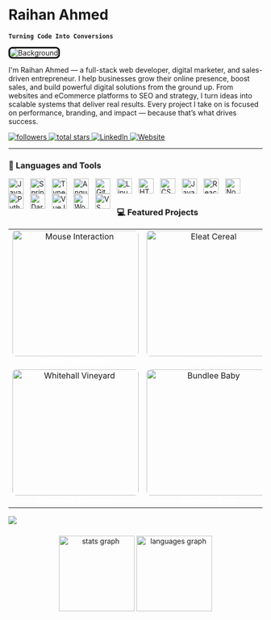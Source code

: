 # Raihan Ahmed

**`Turning Code Into Conversions`**

<img src="https://media.licdn.com/dms/image/v2/D5616AQF10tFmugBqZA/profile-displaybackgroundimage-shrink_350_1400/profile-displaybackgroundimage-shrink_350_1400/0/1738724357614?e=1752710400&v=beta&t=bE2gfD9-S1IQui_NMKduExxYi77t4tRFg0Iez86aXeQ" alt="Background" style="border: 3px solid #000; border-radius: 8px;" />

I'm Raihan Ahmed — a full-stack web developer, digital marketer, and sales-driven entrepreneur. I help businesses grow their online presence, boost sales, and build powerful digital solutions from the ground up. From websites and eCommerce platforms to SEO and strategy, I turn ideas into scalable systems that deliver real results. Every project I take on is focused on performance, branding, and impact — because that’s what drives success.

<p align="left">
  <a href="https://github.com/raihanahmedfaraz?tab=followers">
    <img alt="followers" title="Follow me on GitHub" src="https://custom-icon-badges.demolab.com/github/followers/raihanahmedfaraz?color=236ad3&labelColor=1155ba&style=for-the-badge&logo=github&label=Follow&logoColor=white"/>
  </a>
  <a href="https://github.com/raihanahmedfaraz?tab=repositories&sort=stargazers">
    <img alt="total stars" title="Total stars on GitHub" src="https://custom-icon-badges.demolab.com/github/stars/raihanahmedfaraz?color=55960c&style=for-the-badge&labelColor=488207&logo=star"/>
  </a>
  <a href="https://www.linkedin.com/in/raihanahmedfaraz/">
    <img alt="LinkedIn" title="Connect on LinkedIn" src="https://custom-icon-badges.demolab.com/badge/-LinkedIn-0A66C2?style=for-the-badge&logo=linkedin&logoColor=white"/>
  </a>
  <a href="https://raihanahmed.info">
    <img alt="Website" title="Visit My Website" src="https://custom-icon-badges.demolab.com/badge/-Portfolio-000?style=for-the-badge&logo=web&logoColor=white"/>
  </a>
</p>

---

### 🧰 Languages and Tools

<img align="left" alt="Java" width="30px" style="padding-right:10px;" src="https://cdn.jsdelivr.net/gh/devicons/devicon/icons/java/java-original.svg"/>
<img align="left" alt="Spring" width="30px" style="padding-right:10px;" src="https://cdn.jsdelivr.net/gh/devicons/devicon/icons/spring/spring-original.svg" />
<img align="left" alt="TypeScript" width="30px" style="padding-right:10px;" src="https://cdn.jsdelivr.net/gh/devicons/devicon/icons/typescript/typescript-plain.svg" />
<img align="left" alt="Angular" width="30px" style="padding-right:10px;" src="https://cdn.jsdelivr.net/gh/devicons/devicon/icons/angularjs/angularjs-plain.svg" />
<img align="left" alt="Git" width="30px" style="padding-right:10px;" src="https://cdn.jsdelivr.net/gh/devicons/devicon/icons/git/git-original.svg" />
<img align="left" alt="Linux" width="30px" style="padding-right:10px;" src="https://cdn.jsdelivr.net/gh/devicons/devicon/icons/linux/linux-original.svg" />
<img align="left" alt="HTML" width="30px" style="padding-right:10px;" src="https://cdn.jsdelivr.net/gh/devicons/devicon/icons/html5/html5-plain.svg" />
<img align="left" alt="CSS" width="30px" style="padding-right:10px;" src="https://cdn.jsdelivr.net/gh/devicons/devicon/icons/css3/css3-plain.svg" />
<img align="left" alt="JavaScript" width="30px" style="padding-right:10px;" src="https://cdn.jsdelivr.net/gh/devicons/devicon/icons/javascript/javascript-plain.svg" />
<img align="left" alt="React" width="30px" style="padding-right:10px;" src="https://cdn.jsdelivr.net/gh/devicons/devicon/icons/react/react-original.svg" />
<img align="left" alt="NodeJS" width="30px" style="padding-right:10px;" src="https://cdn.jsdelivr.net/gh/devicons/devicon/icons/nodejs/nodejs-original.svg" />
<img align="left" alt="Python" width="30px" style="padding-right:10px;" src="https://cdn.jsdelivr.net/gh/devicons/devicon/icons/python/python-plain.svg" />
<img align="left" alt="Dart" width="30px" style="padding-right:10px;" src="https://cdn.jsdelivr.net/gh/devicons/devicon/icons/dart/dart-original.svg" />
<img align="left" alt="VueJS" width="30px" style="padding-right:10px;" src="https://cdn.jsdelivr.net/gh/devicons/devicon/icons/vuejs/vuejs-original.svg" />
<img align="left" alt="WordPress" width="30px" style="padding-right:10px;" src="https://cdn.jsdelivr.net/gh/devicons/devicon/icons/wordpress/wordpress-plain.svg" />
<img align="left" alt="VS Code" width="30px" style="padding-right:10px;" src="https://cdn.jsdelivr.net/gh/devicons/devicon/icons/vscode/vscode-original.svg" />
<br />

#


### 💻 Featured Projects

<table>
  <!-- Row 1 -->
  <tr>
    <td align="center" width="260">
      <a href="https://inspirux.com" target="_blank">
        <img src="https://iili.io/36xz65G.png" width="250" style="border-radius:8px;" alt="Mouse Interaction"/>
      </a><br/>
      <b style="color:white;">Mouse Interaction</b>
    </td>
    <td align="center" width="260">
      <a href="https://eleatcereal.com" target="_blank">
        <img src="https://iili.io/36xcBrQ.md.png" width="250" style="border-radius:8px;" alt="Eleat Cereal"/>
      </a><br/>
      <b style="color:white;">Eleat Cereal</b>
    </td>
    <td align="center" width="260">
      <a href="https://www.vapesuperstore.co.uk" target="_blank">
        <img src="https://iili.io/36xXGuR.png" width="250" style="border-radius:8px;" alt="Vape Superstore"/>
      </a><br/>
      <b style="color:white;">Vape Superstore</b>
    </td>
  </tr>

  <!-- Row 2 -->
  <tr>
    <td align="center" width="260">
      <a href="https://whitehallvineyard.co.uk" target="_blank">
        <img src="https://iili.io/36xeTua.png" width="250" style="border-radius:8px;" alt="Whitehall Vineyard"/>
      </a><br/>
      <b style="color:white;">Whitehall Vineyard</b>
    </td>
    <td align="center" width="260">
      <a href="https://bundlee.co.uk" target="_blank">
        <img src="https://iili.io/36xrv1f.md.png" width="250" style="border-radius:8px;" alt="Bundlee Baby"/>
      </a><br/>
      <b style="color:white;">Bundlee Baby</b>
    </td>
    <td align="center" width="260">
      <a href="https://www.illegalpetes.com" target="_blank">
        <img src="https://iili.io/36xshV1.png" width="250" style="border-radius:8px;" alt="Illegal Pete's"/>
      </a><br/>
      <b style="color:white;">Illegal Pete's</b>
    </td>
  </tr>
</table>


[<img src="https://custom-icon-badges.demolab.com/badge/-Follow%20Me%20on%20LinkedIn-blue?style=for-the-badge&logo=linkedin&logoColor=white"/>](https://www.linkedin.com/in/raihanahmedfaraz/)


###

<div align="center">
  <img src="https://github-readme-stats.vercel.app/api?username=raihanahmedfaraz&hide_title=false&hide_rank=false&show_icons=true&include_all_commits=true&count_private=true&disable_animations=false&theme=dracula&locale=en&hide_border=false" height="150" alt="stats graph"  />
  <img src="https://github-readme-stats.vercel.app/api/top-langs?username=raihanahmedfaraz&locale=en&hide_title=false&layout=compact&card_width=320&langs_count=5&theme=dracula&hide_border=false" height="150" alt="languages graph"  />
</div>

<br clear="both">

